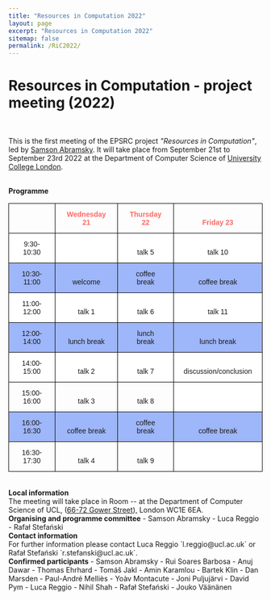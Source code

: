 ```yaml
---
title: "Resources in Computation 2022"
layout: page
excerpt: "Resources in Computation 2022"
sitemap: false
permalink: /RiC2022/
---
```


# Resources in Computation - project meeting (2022)

<br>

This is the first meeting of the EPSRC project _"Resources in Computation"_, led by [Samson Abramsky](http://www0.cs.ucl.ac.uk/people/S.Abramsky.html). It will take place from September 21st to September 23rd 2022 at the Department of Computer Science of [University College London](https://www.ucl.ac.uk/).

<br>
<b>Programme</b> <br />

<style type="text/css">
.tg  {border-collapse:collapse;border-spacing:0;}
.tg td{border-color:black;border-style:solid;border-width:1px;font-family:Arial, sans-serif;font-size:14px;
  overflow:hidden;padding:13px 20px;word-break:normal;}
.tg th{border-color:black;border-style:solid;border-width:1px;font-family:Arial, sans-serif;font-size:14px;
  font-weight:normal;overflow:hidden;padding:13px 20px;word-break:normal;}
.tg .tg-ljam{border-color:#000000;text-align:center;vertical-align:bottom}
.tg .tg-opy8{background-color:#9eb6fa;border-color:#000000;text-align:center;vertical-align:bottom}
.tg .tg-wk8z{border-color:#000000;color:#fd6864;font-weight:bold;text-align:center;vertical-align:bottom}
.tg .tg-g3j9{background-color:#ffffff;border-color:#000000;text-align:center;vertical-align:bottom}
</style>
<table class="tg">
<thead>
  <tr>
    <th class="tg-ljam"></th>
    <th class="tg-wk8z">Wednesday 21</th>
    <th class="tg-wk8z">Thursday 22</th>
    <th class="tg-wk8z">Friday 23</th>
  </tr>
</thead>
<tbody>
  <tr>
    <td class="tg-g3j9">9:30-10:30</td>
    <td class="tg-g3j9"> </td>
    <td class="tg-g3j9">talk 5</td>
    <td class="tg-g3j9">talk 10</td>
  </tr>
  <tr>
    <td class="tg-opy8">10:30-11:00</td>
    <td class="tg-opy8">welcome</td>
    <td class="tg-opy8">coffee break</td>
    <td class="tg-opy8">coffee break</td>
  </tr>
  <tr>
    <td class="tg-g3j9">11:00-12:00</td>
    <td class="tg-g3j9">talk 1</td>
    <td class="tg-g3j9">talk 6</td>
    <td class="tg-g3j9">talk 11</td>
  </tr>
  <tr>
    <td class="tg-opy8">12:00-14:00</td>
    <td class="tg-opy8">lunch break</td>
    <td class="tg-opy8">lunch break</td>
    <td class="tg-opy8">lunch break</td>
  </tr>
  <tr>
    <td class="tg-g3j9">14:00-15:00</td>
    <td class="tg-g3j9">talk 2</td>
    <td class="tg-g3j9">talk 7</td>
    <td class="tg-g3j9">discussion/conclusion</td>
  </tr>
  <tr>
    <td class="tg-ljam">15:00-16:00</td>
    <td class="tg-ljam">talk 3</td>
    <td class="tg-ljam">talk 8</td>
    <td class="tg-g3j9"> </td>
  </tr>
  <tr>
    <td class="tg-opy8">16:00-16:30</td>
    <td class="tg-opy8">coffee break</td>
    <td class="tg-opy8">coffee break</td>
    <td class="tg-opy8">coffee break</td>
  </tr>
  <tr>
    <td class="tg-ljam">16:30-17:30</td>
    <td class="tg-ljam">talk 4</td>
    <td class="tg-ljam">talk 9</td>
    <td class="tg-g3j9"> </td>
  </tr>
</tbody>
</table>


<br>
<b>Local information</b> <br /> The meeting will take place in Room -- at the Department of Computer Science of UCL, (<a href="http://www.ucl.ac.uk/maps/66-72-gower-street">66-72 Gower Street</a>), London WC1E 6EA. 

<br>
<b>Organising and programme committee</b>
- Samson Abramsky
- Luca Reggio
- Rafał Stefański

<br>
<b>Contact information</b> <br /> For further information please contact Luca Reggio `l.reggio@ucl.ac.uk` or Rafał Stefański `r.stefanski@ucl.ac.uk`.

<br>
<b>Confirmed participants</b>
- Samson Abramsky
- Rui Soares Barbosa
- Anuj Dawar
- Thomas Ehrhard
- Tomáš Jakl
- Amin Karamlou
- Bartek Klin
- Dan Marsden
- Paul-André Melliès
- Yoàv Montacute
- Joni Puljujärvi
- David Pym
- Luca Reggio
- Nihil Shah
- Rafał Stefański
- Jouko Väänänen




<br>